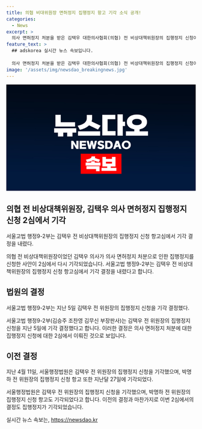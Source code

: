 ```yaml
---
title: 의협 비대위원장 면허정지 집행정지 항고 기각 소식 공개!
categories:
  - News
excerpt: >
  의사 면허정지 처분을 받은 김택우 대한의사협회(의협) 전 비상대책위원장의 집행정지 신청이 2심에서 기각됐다. 서울고법은 면허정지 집행정지 신청 항고심에서 기각 결정했는데, 정부는 김 전 위원장과 박명하 의협 전 비대위 조직위원장이 의대 정원 증원 반대 궐기대회에서의 발언으로 인해 의사 면허 3개월 정지 처분을 내렸다. 이에 두 사람의 집행정지 신청은 모두 기각됐다.
feature_text: >
  ## adskorea 실시간 뉴스 속보입니다.

  의사 면허정지 처분을 받은 김택우 대한의사협회(의협) 전 비상대책위원장의 집행정지 신청이 2심에서 기각됐다. 서울고법은 면허정지 집행정지 신청 항고심에서 기각 결정했는데, 정부는 김 전 위원장과 박명하 의협 전 비대위 조직위원장이 의대 정원 증원 반대 궐기대회에서의 발언으로 인해 의사 면허 3개월 정지 처분을 내렸다. 이에 두 사람의 집행정지 신청은 모두 기각됐다.
image: '/assets/img/newsdao_breakingnews.jpg'
---
```


<p><img src="/assets/img/newsdao_breakingnews.jpg" alt="adskorea 속보" /></p>

<h2 data-ke-size="size26">의협 전 비상대책위원장, 김택우 의사 면허정지 집행정지 신청 2심에서 기각</h2>

<p data-ke-size="size16">서울고법 행정9-2부는 김택우 전 비상대책위원장의 집행정지 신청 항고심에서 기각 결정을 내렸다.</p>

<p>의협 전 비상대책위원장이었던 김택우 의사가 의사 면허정지 처분으로 인한 집행정지를 신청한 사안이 2심에서 다시 기각되었습니다. 서울고법 행정9-2부는 김택우 전 비상대책위원장의 집행정지 신청 항고심에서 기각 결정을 내렸다고 합니다.</p>

<h2 data-ke-size="size26">법원의 결정</h2>

<p data-ke-size="size16">서울고법 행정9-2부는 지난 5일 김택우 전 위원장의 집행정지 신청을 기각 결정했다.</p>

<p>서울고법 행정9-2부(김승주 조찬영 김무신 부장판사)는 김택우 전 위원장의 집행정지 신청을 지난 5일에 기각 결정했다고 합니다. 이러한 결정은 의사 면허정지 처분에 대한 집행정지 신청에 대한 2심에서 이뤄진 것으로 보입니다.</p>

<h2 data-ke-size="size26">이전 결정</h2>

<p data-ke-size="size16">지난 4월 11일, 서울행정법원은 김택우 전 위원장의 집행정지 신청을 기각했으며, 박명하 전 위원장의 집행정지 신청 항고 또한 지난달 27일에 기각되었다.</p>

<p>서울행정법원은 김택우 전 위원장의 집행정지 신청을 기각했으며, 박명하 전 위원장의 집행정지 신청 항고도 기각되었다고 합니다. 이전의 결정과 마찬가지로 이번 2심에서의 결정도 집행정지가 기각되었습니다.</p>
실시간 뉴스 속보는, <a href="https://newsdao.kr" rel="dofollow">https://newsdao.kr</a>


